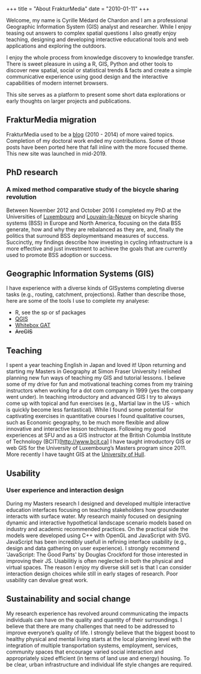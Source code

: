 +++
title = "About FrakturMedia"
date = "2010-01-11"
+++

Welcome, my name is Cyrille M&eacute;dard de Chardon and I am a professional Geographic Information System (GIS) analyst and researcher. While I enjoy teasing out answers to complex spatial questions I also greatly enjoy teaching, designing and developing interactive educational tools and web applications and exploring the outdoors.

I enjoy the whole process from knowledge discovery to knowledge transfer. There is sweet pleasure in using a R, GIS, Python and other tools to discover new spatial, social or statistical trends & facts and create a simple communicative experience using good design and the interactive capabilities of modern internet browsers.

This site serves as a platform to present some short data explorations or early thoughts on larger projects and publications. 

## FrakturMedia migration

FrakturMedia used to be a [blog](https://archive.frakturmedia.net) (2010 - 2014) of more vaired topics. Completion of my doctoral work ended my contributions. Some of those posts have been ported here that fall inline with the more focused theme. This new site was launched in mid-2019.

## PhD research

### A mixed method comparative study of the bicycle sharing revolution

Between November 2012 and October 2016 I completed my PhD at the Universities of [Luxembourg](http://uni.lu) and [Louvain-la-Neuve](http://ucl.be) on bicycle sharing systems (BSS) in Europe and North America, focusing on the data BSS generate, how and why they are rebalanced as they are, and, finally the politics that surround BSS deploymentsand measures of success. Succinctly, my findings describe how investing in cycling infrastructure is a more effective and just investment to achieve the goals that are currently used to promote BSS adoption or success.

## Geographic Information Systems (GIS)

I have experience with a diverse kinds of GISystems completing diverse tasks (e.g., routing, catchment, projections). Rather than describe those, here are some of the tools I use to complete my analyese:
- R, see the sp or sf packages
- [QGIS](http://qgis.org)
- [Whitebox GAT](https://www.uoguelph.ca/~hydrogeo/Whitebox/)
- ~~ArcGIS~~

## Teaching

I spent a year teaching English in Japan and loved it! Upon returning and starting my Masters in Geography at Simon Fraser University I relished planning new fun ways of teaching my GIS and tutorial lessons.
I believe some of my drive for fun and motivational teaching comes from my training instructors when working for a dot com company in 1999 (yes the company went under).
In teaching introductory and advanced GIS I try to always come up with topical and fun exercises (e.g., Martial law in the US - which is quickly become less fantastical).
While I found some potential for captivating exercises in quantitative courses I found qualitative courses, such as Economic geography, to be much more flexible and allow innovative and interactive lesson techniques.
Following my good experiences at SFU and as a GIS instructor at the British Columbia Institute of Technology (BCIT)[http://www.bcit.ca] I have taught introductory GIS or web GIS for the University of Luxembourg’s Masters program since 2011.
More recently I have taught GIS at the [University of Hull](http://hull.ac.uk).

## Usability
### User experience and interaction design
During my Masters research I designed and developed multiple interactive education interfaces focusing on teaching stakeholders how groundwater interacts with surface water.
My research mainly focused on designing dynamic and interactive hypothetical landscape scenario models based on industry and academic recommended practices.
On the practical side the models were developed using C++ with OpenGL and JavaScript with SVG.
JavaScript has been incredibly usefull in refining interface usability (e.g., design and data gathering on user experience). I strongly recommend 'JavaScript: The Good Parts' by Douglas Crockford for those interested in improving their JS.
Usabilitiy is often neglected in both the physical and virtual spaces.
The reason I enjoy my diverse skill set is that I can consider interaction design choices while still in early stages of research. Poor usability can devalue great work.

## Sustainability and social change
My research experience has revolved around communicating the impacts individuals can have on the quality and quantity of their surroundings. I believe that there are many challenges that need to be addressed to improve everyone’s quality of life. I strongly believe that the biggest boost to healthy physical and mental living starts at the local planning level with the integration of multiple transportation systems, employment, services, community spaces that encourage varied social interaction and appropriately sized efficient (in terms of land use and energy) housing. To be clear, urban infrastructure and individual life style changes are required. 
